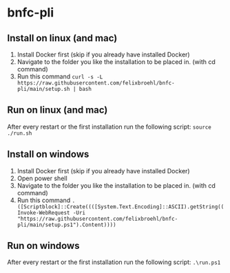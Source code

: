 # bnfc-pli

## Install on linux (and mac)
1. Install Docker first (skip if you already have installed Docker)
2. Navigate to the folder you like the installation to be placed in. (with cd command)
3. Run this command `curl -s -L  https://raw.githubusercontent.com/felixbroehl/bnfc-pli/main/setup.sh | bash`

## Run on linux (and mac)
After every restart or the first installation run the following script: `source ./run.sh`

## Install on windows
1. Install Docker first (skip if you already have installed Docker)
2. Open power shell
3. Navigate to the folder you like the installation to be placed in. (with cd command)
4. Run this command `. ([Scriptblock]::Create((([System.Text.Encoding]::ASCII).getString((Invoke-WebRequest -Uri "https://raw.githubusercontent.com/felixbroehl/bnfc-pli/main/setup.ps1").Content))))`

## Run on windows
After every restart or the first installation run the following script: `.\run.ps1`
